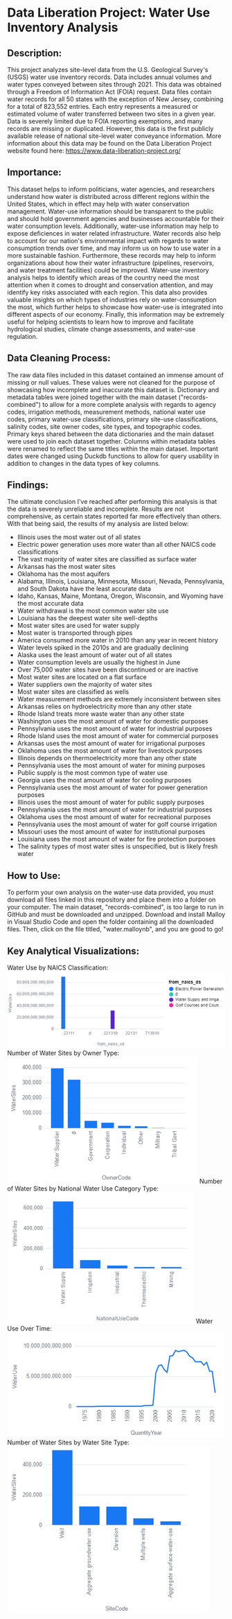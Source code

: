 # Data Liberation Project: Water Use Inventory Analysis
## Description:
This project analyzes site-level data from the U.S. Geological Survey's (USGS) water use inventory records. Data includes annual volumes and water types conveyed between sites through 2021. This data was obtained through a Freedom of Information Act (FOIA) request. Data files contain water records for all 50 states with the exception of New Jersey, combining for a total of 823,552 entries. Each entry represents a measured or estimated volume of water transferred between two sites in a given year. Data is severely limited due to FOIA reporting exemptions, and many records are missing or duplicated. However, this data is the first publicly available release of national site-level water conveyance information. More information about this data may be found on the Data Liberation Project website found here: https://www.data-liberation-project.org/
## Importance:
This dataset helps to inform politicians, water agencies, and researchers understand how water is distributed across different regions within the United States, which in effect may help with water conservation management. Water-use information should be transparent to the public and should hold government agencies and businesses accountable for their water consumption levels. Additionally, water-use information may help to expose deficiences in water related infrastructure. Water records also help to account for our nation's environmental impact with regards to water consumption trends over time, and may inform us on how to use water in a more sustainable fashion. Furthermore, these records may help to inform organizations about how their water infrastructure (pipelines, reservoirs, and water treatment facilities) could be improved. Water-use inventory analysis helps to identify which areas of the country need the most attention when it comes to drought and conservation attention, and may identify key risks associated with each region. This data also provides valuable insights on which types of industries rely on water-consumption the most, which further helps to showcase how water-use is integrated into different aspects of our economy. Finally, this information may be extremely useful for helping scientists to learn how to improve and facilitate hydrological studies, climate change assessments, and water-use regulation. 
## Data Cleaning Process:
The raw data files included in this dataset contained an immense amount of missing or null values. These values were not cleaned for the purpose of showcasing how incomplete and inaccurate this dataset is. Dictionary and metadata tables were joined together with the main dataset ("records-combined") to allow for a more complete analysis with regards to agency codes, irrigation methods, measurement methods, national water use codes, primary water-use classifications, primary site-use classifications, salinity codes, site owner codes, site types, and topographic codes. Primary keys shared between the data dictionaries and the main dataset were used to join each dataset together. Columns within metadata tables were renamed to reflect the same titles within the main dataset. Important dates were changed using Duckdb functions to allow for query usability in addition to changes in the data types of key columns. 
## Findings:
The ultimate conclusion I've reached after performing this analysis is that the data is severely unreliable and incomplete. Results are not comprehensive, as certain states reported far more effectively than others. With that being said, the results of my analysis are listed below:
- Illinois uses the most water out of all states
- Electric power generation uses more water than all other NAICS code classifications
- The vast majority of water sites are classified as surface water
- Arkansas has the most water sites
- Oklahoma has the most aquifers
- Alabama, Illinois, Louisiana, Minnesota, Missouri, Nevada, Pennsylvania, and South Dakota have the least accurate data
- Idaho, Kansas, Maine, Montana, Oregon, Wisconsin, and Wyoming have the most accurate data
- Water withdrawal is the most common water site use
- Louisiana has the deepest water site well-depths
- Most water sites are used for water supply
- Most water is transported through pipes
- America consumed more water in 2010 than any year in recent history
- Water levels spiked in the 2010s and are gradually declining
- Alaska uses the least amount of water out of all states
- Water consumption levels are usually the highest in June
- Over 75,000 water sites have been discontinued or are inactive
- Most water sites are located on a flat surface
- Water suppliers own the majority of water sites
- Most water sites are classified as wells
- Water measurement methods are extremely inconsistent between sites
- Arkansas relies on hydroelectricity more than any other state
- Rhode Island treats more waste water than any other state
- Washington uses the most amount of water for domestic purposes
- Pennsylvania uses the most amount of water for industrial purposes
- Rhode Island uses the most amount of water for commercial purposes
- Arkansas uses the most amount of water for irrigational purposes
- Oklahoma uses the most amount of water for livestock purposes
- Illinois depends on thermoelectricity more than any other state
- Pennsylvania uses the most amount of water for mining purposes
- Public supply is the most common type of water use
- Georgia uses the most amount of water for cooling purposes
- Pennsylvania uses the most amount of water for power generation purposes
- Illinois uses the most amount of water for public supply purposes
- Pennsylvania uses the most amount of water for industrial purposes
- Oklahoma uses the most amount of water for recreational purposes
- Pennsylvania uses the most amount of water for golf course irrigation
- Missouri uses the most amount of water for institutional purposes
- Louisiana uses the most amount of water for fire protection purposes
- The salinity types of most water sites is unspecified, but is likely fresh water
## How to Use:
To perform your own analysis on the water-use data provided, you must download all files linked in this repository and place them into a folder on your computer. The main dataset, "records-combined", is too large to run in GitHub and must be downloaded and unzipped. Download and install Malloy in Visual Studio Code and open the folder containing all the downloaded files. Then, click on the file titled, "water.malloynb", and you are good to go!
## Key Analytical Visualizations:
Water Use by NAICS Classification:![Water Use by NAICS Classification](NAICS.png)                                                                                                                             Number of Water Sites by Owner Type:![Owner Classifications of Water Sites](Owner.png)                                                                                                                        Number of Water Sites by National Water Use Category Type:![Water Use by National Water Use Category Type](SiteType.png)                                                                                       Water Use Over Time:![Water Use Over Time](Time.png)                                                                                                                                                          Number of Water Sites by Water Site Type:![Water Use by Water Site Type](Type.png)
